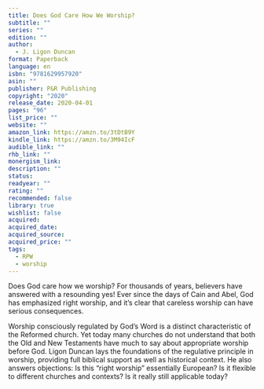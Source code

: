 ```yaml
---
title: Does God Care How We Worship?
subtitle: ""
series: ""
edition: ""
author:
  - J. Ligon Duncan
format: Paperback
language: en
isbn: "9781629957920"
asin: ""
publisher: P&R Publishing
copyright: "2020"
release_date: 2020-04-01
pages: "96"
list_price: ""
website: ""
amazon_link: https://amzn.to/3tDtB9Y
kindle_link: https://amzn.to/3M94IcF
audible_link: ""
rhb_link: ""
monergism_link: 
description: ""
status: 
readyear: ""
rating: ""
recommended: false
library: true
wishlist: false
acquired: 
acquired_date: 
acquired_source: 
acquired_price: ""
tags:
  - RPW
  - worship
---
```

Does God care how we worship? For thousands of years, believers have answered with a resounding yes! Ever since the days of Cain and Abel, God has emphasized right worship, and it’s clear that careless worship can have serious consequences.  
  
Worship consciously regulated by God’s Word is a distinct characteristic of the Reformed church. Yet today many churches do not understand that both the Old and New Testaments have much to say about appropriate worship before God. Ligon Duncan lays the foundations of the regulative principle in worship, providing full biblical support as well as historical context. He also answers objections: Is this “right worship” essentially European? Is it flexible to different churches and contexts? Is it really still applicable today?